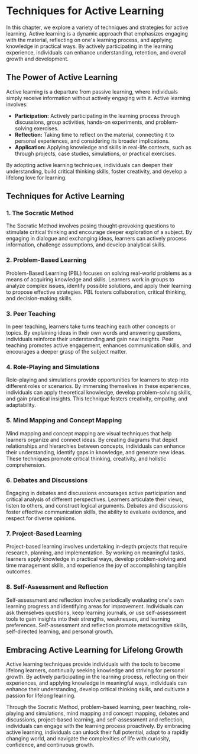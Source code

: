 Techniques for Active Learning
=======================================

In this chapter, we explore a variety of techniques and strategies for active learning. Active learning is a dynamic approach that emphasizes engaging with the material, reflecting on one's learning process, and applying knowledge in practical ways. By actively participating in the learning experience, individuals can enhance understanding, retention, and overall growth and development.

The Power of Active Learning
----------------------------

Active learning is a departure from passive learning, where individuals simply receive information without actively engaging with it. Active learning involves:

* **Participation:** Actively participating in the learning process through discussions, group activities, hands-on experiments, and problem-solving exercises.
* **Reflection:** Taking time to reflect on the material, connecting it to personal experiences, and considering its broader implications.
* **Application:** Applying knowledge and skills in real-life contexts, such as through projects, case studies, simulations, or practical exercises.

By adopting active learning techniques, individuals can deepen their understanding, build critical thinking skills, foster creativity, and develop a lifelong love for learning.

Techniques for Active Learning
------------------------------

### 1. **The Socratic Method**

The Socratic Method involves posing thought-provoking questions to stimulate critical thinking and encourage deeper exploration of a subject. By engaging in dialogue and exchanging ideas, learners can actively process information, challenge assumptions, and develop analytical skills.

### 2. **Problem-Based Learning**

Problem-Based Learning (PBL) focuses on solving real-world problems as a means of acquiring knowledge and skills. Learners work in groups to analyze complex issues, identify possible solutions, and apply their learning to propose effective strategies. PBL fosters collaboration, critical thinking, and decision-making skills.

### 3. **Peer Teaching**

In peer teaching, learners take turns teaching each other concepts or topics. By explaining ideas in their own words and answering questions, individuals reinforce their understanding and gain new insights. Peer teaching promotes active engagement, enhances communication skills, and encourages a deeper grasp of the subject matter.

### 4. **Role-Playing and Simulations**

Role-playing and simulations provide opportunities for learners to step into different roles or scenarios. By immersing themselves in these experiences, individuals can apply theoretical knowledge, develop problem-solving skills, and gain practical insights. This technique fosters creativity, empathy, and adaptability.

### 5. **Mind Mapping and Concept Mapping**

Mind mapping and concept mapping are visual techniques that help learners organize and connect ideas. By creating diagrams that depict relationships and hierarchies between concepts, individuals can enhance their understanding, identify gaps in knowledge, and generate new ideas. These techniques promote critical thinking, creativity, and holistic comprehension.

### 6. **Debates and Discussions**

Engaging in debates and discussions encourages active participation and critical analysis of different perspectives. Learners articulate their views, listen to others, and construct logical arguments. Debates and discussions foster effective communication skills, the ability to evaluate evidence, and respect for diverse opinions.

### 7. **Project-Based Learning**

Project-based learning involves undertaking in-depth projects that require research, planning, and implementation. By working on meaningful tasks, learners apply knowledge in practical ways, develop problem-solving and time management skills, and experience the joy of accomplishing tangible outcomes.

### 8. **Self-Assessment and Reflection**

Self-assessment and reflection involve periodically evaluating one's own learning progress and identifying areas for improvement. Individuals can ask themselves questions, keep learning journals, or use self-assessment tools to gain insights into their strengths, weaknesses, and learning preferences. Self-assessment and reflection promote metacognitive skills, self-directed learning, and personal growth.

Embracing Active Learning for Lifelong Growth
---------------------------------------------

Active learning techniques provide individuals with the tools to become lifelong learners, continually seeking knowledge and striving for personal growth. By actively participating in the learning process, reflecting on their experiences, and applying knowledge in meaningful ways, individuals can enhance their understanding, develop critical thinking skills, and cultivate a passion for lifelong learning.

Through the Socratic Method, problem-based learning, peer teaching, role-playing and simulations, mind mapping and concept mapping, debates and discussions, project-based learning, and self-assessment and reflection, individuals can engage with the learning process proactively. By embracing active learning, individuals can unlock their full potential, adapt to a rapidly changing world, and navigate the complexities of life with curiosity, confidence, and continuous growth.
